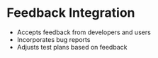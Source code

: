 # Feedback Integration

- Accepts feedback from developers and users
- Incorporates bug reports
- Adjusts test plans based on feedback
